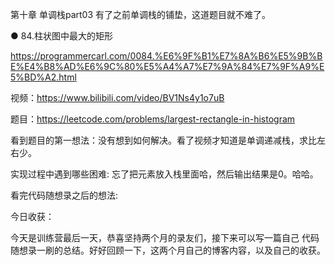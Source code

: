 第十章 单调栈part03
有了之前单调栈的铺垫，这道题目就不难了。 

● 84.柱状图中最大的矩形

https://programmercarl.com/0084.%E6%9F%B1%E7%8A%B6%E5%9B%BE%E4%B8%AD%E6%9C%80%E5%A4%A7%E7%9A%84%E7%9F%A9%E5%BD%A2.html

视频：https://www.bilibili.com/video/BV1Ns4y1o7uB

题目：https://leetcode.com/problems/largest-rectangle-in-histogram

看到题目的第一想法：没有想到如何解决。看了视频才知道是单调递减栈，求比左右少。

实现过程中遇到哪些困难: 忘了把元素放入栈里面哈，然后输出结果是0。哈哈。

看完代码随想录之后的想法: 

今日收获：


今天是训练营最后一天，恭喜坚持两个月的录友们，接下来可以写一篇自己 代码随想录一刷的总结。好好回顾一下，这两个月自己的博客内容，以及自己的收获。
